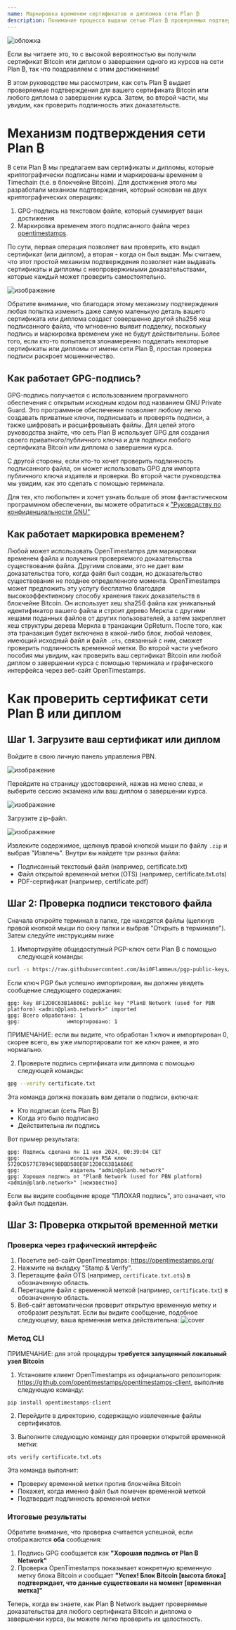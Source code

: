 ```yaml
---
name: Маркировка временем сертификатов и дипломов сети Plan ₿
description: Понимание процесса выдачи сетью Plan ₿ проверяемых подтверждений для вашего сертификата и дипломов
---
```


![обложка](assets/cover.webp)

Если вы читаете это, то с высокой вероятностью вы получили сертификат Bitcoin или диплом о завершении одного из курсов на сети Plan ₿, так что поздравляем с этим достижением!

В этом руководстве мы рассмотрим, как сеть Plan ₿ выдает проверяемые подтверждения для вашего сертификата Bitcoin или любого диплома о завершении курса. Затем, во второй части, мы увидим, как проверить подлинность этих доказательств.

# Механизм подтверждения сети Plan ₿

В сети Plan ₿ мы предлагаем вам сертификаты и дипломы, которые криптографически подписаны нами и маркированы временем в Timechain (т.е. в блокчейне Bitcoin). Для достижения этого мы разработали механизм подтверждения, который основан на двух криптографических операциях:

1. GPG-подпись на текстовом файле, который суммирует ваши достижения
2. Маркировка временем этого подписанного файла через [opentimestamps](https://opentimestamps.org/).

По сути, первая операция позволяет вам проверить, кто выдал сертификат (или диплом), а вторая - когда он был выдан.
Мы считаем, что этот простой механизм подтверждения позволяет нам выдавать сертификаты и дипломы с неопровержимыми доказательствами, которые каждый может проверить самостоятельно.

![изображение](./assets/proof-mechanism.webp)

Обратите внимание, что благодаря этому механизму подтверждения любая попытка изменить даже самую маленькую деталь вашего сертификата или диплома создаст совершенно другой sha256 хеш подписанного файла, что мгновенно выявит подделку, поскольку подпись и маркировка временем уже не будут действительны. Более того, если кто-то попытается злонамеренно подделать некоторые сертификаты или дипломы от имени сети Plan ₿, простая проверка подписи раскроет мошенничество.

## Как работает GPG-подпись?

GPG-подпись получается с использованием программного обеспечения с открытым исходным кодом под названием GNU Private Guard. Это программное обеспечение позволяет любому легко создавать приватные ключи, подписывать и проверять подписи, а также шифровать и расшифровывать файлы. Для целей этого руководства знайте, что сеть Plan ₿ использует GPG для создания своего приватного/публичного ключа и для подписи любого сертификата Bitcoin или диплома о завершении курса.

С другой стороны, если кто-то хочет проверить подлинность подписанного файла, он может использовать GPG для импорта публичного ключа издателя и проверки. Во второй части руководства мы увидим, как это сделать с помощью терминала.

Для тех, кто любопытен и хочет узнать больше об этом фантастическом программном обеспечении, вы можете обратиться к ["Руководству по конфиденциальности GNU"](https://www.gnupg.org/gph/en/manual/x135.html)

## Как работает маркировка временем?

Любой может использовать OpenTimestamps для маркировки временем файла и получения проверяемого доказательства существования файла. Другими словами, это не дает вам доказательства того, когда файл был создан, но доказательство существования не позднее определенного момента.
OpenTimestamps может предложить эту услугу бесплатно благодаря высокоэффективному способу хранения таких доказательств в блокчейне Bitcoin. Он использует хеш sha256 файла как уникальный идентификатор вашего файла и строит дерево Меркла с другими хешами поданных файлов от других пользователей, а затем закрепляет хеш структуры дерева Меркла в транзакции OpReturn.
После того, как эта транзакция будет включена в какой-либо блок, любой человек, имеющий исходный файл и файл `.ots`, связанный с ним, сможет проверить подлинность временной метки. Во второй части учебного пособия мы увидим, как проверить ваш сертификат Bitcoin или любой диплом о завершении курса с помощью терминала и графического интерфейса через веб-сайт OpenTimestamps.
# Как проверить сертификат сети Plan ₿ или диплом

## Шаг 1. Загрузите ваш сертификат или диплом

Войдите в свою личную панель управления PBN.

![изображение](./assets/login.webp)

Перейдите на страницу удостоверений, нажав на меню слева, и выберите сессию экзамена или ваш диплом о завершении курса.

![изображение](./assets/credential.webp)

Загрузите zip-файл.

![изображение](./assets/download.webp)

Извлеките содержимое, щелкнув правой кнопкой мыши по файлу `.zip` и выбрав "Извлечь". Внутри вы найдете три разных файла:

- Подписанный текстовый файл (например, certificate.txt)
- Файл открытой временной метки (OTS) (например, certificate.txt.ots)
- PDF-сертификат (например, certificate.pdf)

## Шаг 2: Проверка подписи текстового файла

Сначала откройте терминал в папке, где находятся файлы (щелкнув правой кнопкой мыши по окну папки и выбрав "Открыть в терминале"). Затем следуйте инструкциям ниже

1. Импортируйте общедоступный PGP-ключ сети Plan ₿ с помощью следующей команды:

```bash
curl -s https://raw.githubusercontent.com/Asi0Flammeus/pgp-public-keys/master/planb-network-pk.asc | gpg --import
```

Если ключ PGP был успешно импортирован, вы должны увидеть сообщение следующего содержания:

```
gpg: key 8F12D0C63B1A606E: public key "PlanB Network (used for PBN platform) <admin@planb.network>" imported
gpg: Всего обработано: 1
gpg:               импортировано: 1
```

ПРИМЕЧАНИЕ: если вы видите, что обработан 1 ключ и импортирован 0, скорее всего, вы уже импортировали тот же ключ ранее, и это нормально.

2. Проверьте подпись сертификата или диплома с помощью следующей команды:

```bash
gpg --verify certificate.txt
```

Эта команда должна показать вам детали о подписи, включая:

- Кто подписал (сеть Plan ₿)
- Когда это было подписано
- Действительна ли подпись

Вот пример результата:

```
gpg: Подпись сделана пн 11 ноя 2024, 00:39:04 CET
gpg:                используя RSA ключ 5720CD577E7894C98DBD580E8F12D0C63B1A606E
gpg:                издатель "admin@planb.network"
gpg: Хорошая подпись от "PlanB Network (used for PBN platform) <admin@planb.network>" [неизвестно]
```

Если вы видите сообщение вроде "ПЛОХАЯ подпись", это означает, что файл был подделан.

## Шаг 3: Проверка открытой временной метки

### Проверка через графический интерфейс

1. Посетите веб-сайт OpenTimestamps: https://opentimestamps.org/
2. Нажмите на вкладку "Stamp & Verify".
3. Перетащите файл OTS (например, `certificate.txt.ots`) в обозначенную область.
4. Перетащите файл с временной меткой (например, `certificate.txt`) в обозначенную область.
5. Веб-сайт автоматически проверит открытую временную метку и отобразит результат.
Если вы видите сообщение, подобное следующему, ваша временная метка действительна:
![cover](assets/opentimestamp_wegui_verified.webp)

### Метод CLI

ПРИМЕЧАНИЕ: для этой процедуры **требуется запущенный локальный узел Bitcoin**

1. Установите клиент OpenTimestamps из официального репозитория: https://github.com/opentimestamps/opentimestamps-client, выполнив следующую команду:

```
pip install opentimestamps-client
```

2. Перейдите в директорию, содержащую извлеченные файлы сертификатов.

3. Выполните следующую команду для проверки открытой временной метки:

```
ots verify certificate.txt.ots
```

Эта команда выполнит:

- Проверку временной метки против блокчейна Bitcoin
- Покажет, когда именно файл был помечен временной меткой
- Подтвердит подлинность временной метки

### Итоговые результаты

Обратите внимание, что проверка считается успешной, если отображаются **оба** сообщения:

1. Подпись GPG сообщается как **"Хорошая подпись от Plan ₿ Network"**
2. Проверка OpenTimestamps показывает конкретную временную метку блока Bitcoin и сообщает **"Успех! Блок Bitcoin [высота блока] подтверждает, что данные существовали на момент [временная метка]"**

Теперь, когда вы знаете, как Plan ₿ Network выдает проверяемые доказательства для любого сертификата Bitcoin и диплома о завершении курса, вы можете легко проверить их целостность.